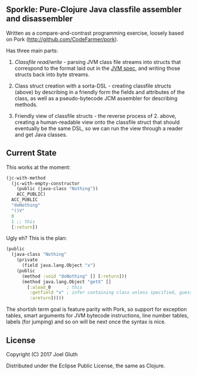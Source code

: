 ## Sporkle: Pure-Clojure Java classfile assembler and disassembler

Written as a compare-and-contrast programming exercise, loosely based on
Pork (http://github.com/CodeFarmer/pork).

Has three main parts:

1. *Classfile read/write* - parsing JVM class file streams into structs that correspond to the format laid out in the [JVM spec](https://docs.oracle.com/javase/specs/jvms/se8/html/jvms-4.html), and writing those structs back into byte streams.

2. Class struct creation with a sorta-DSL - creating classfile structs (above) by describing in a friendly form the fields and attributes of the class, as well as a pseudo-bytecode JCM assembler for describing methods.

3. Friendly view of classfile structs - the reverse process of 2. above, creating a human-readable view onto the classfile struct that should eventually be the same DSL, so we can run the view through a reader and get Java classes.

## Current State

This works at the moment:

```clojure
(jc-with-method
  (jc-with-empty-constructor
    (public (java-class "Nothing"))
    ACC_PUBLIC)
  ACC_PUBLIC
  "doNothing"
  "()V"
  0
  1 ;; this
  [:return])
```

Ugly eh? This is the plan:

```clojure
(public
  (java-class "Nothing"
    (private
      (field java.lang.Object "x")
    (public
      (method :void "doNothing" [] [:return]))
      (method java.lang.Object "getX" []
        [:aload_0      ; this
         :getfield "x" ; infer containing class unless specified, guess type if unambiguous
         :areturn]))))
```

The shortish term goal is feature parity with Pork, so support for
exception tables, smart arguments for JVM bytecode instructions, line
number tables, labels (for jumping) and so on will be next once the
syntax is nice.

## License

Copyright (C) 2017 Joel Gluth

Distributed under the Eclipse Public License, the same as Clojure.

